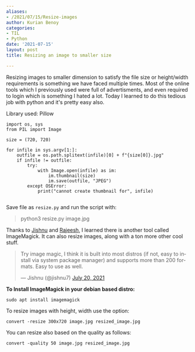 ```yaml
---
aliases:
- /2021/07/15/Resize-images
author: Kurian Benoy
categories:
- TIL
- Python
date: '2021-07-15'
layout: post
title: Resizing an image to smaller size

---
```


Resizing images to smaller dimension to satisfy the file size or height/width requirements is something we have faced multiple times.
Most of the online tools which I previously used were full of advertisments, and even required to login which is something I hated a lot.
Today I learned to do this tedious job with python and it's pretty easy also.

Library used: Pillow

```
import os, sys
from PIL import Image

size = (720, 720)

for infile in sys.argv[1:]:
    outfile = os.path.splitext(infile)[0] + f"{size[0]}.jpg"
    if infile != outfile:
        try:
            with Image.open(infile) as im:
                im.thumbnail(size)
                im.save(outfile, "JPEG")
        except OSError:
            print("cannot create thumbnail for", infile)
            
```

Save file as `resize.py` and run the script with:

> python3 resize.py image.jpg

Thanks to [Jishnu](https://twitter.com/jishnu7) and [Rajeesh](https://twitter.com/rajeeshknambiar), I learned there is another tool called ImageMagick. It can
also resize images, along with a ton more other cool stuff.

<blockquote class="twitter-tweet"><p lang="en" dir="ltr">Try image magic, I think it is built into most distros (if not, easy to install via system package manager) and supports more than 200 formats. Easy to use as well.</p>&mdash; Jishnu (@jishnu7) <a href="https://twitter.com/jishnu7/status/1417363498120605696?ref_src=twsrc%5Etfw">July 20, 2021</a></blockquote> <script async src="https://platform.twitter.com/widgets.js" charset="utf-8"></script>

**To Install ImageMagick in your debian based distro:**

```
sudo apt install imagemagick
```

To resize images with height, width use the option:

```
convert -resize 300x720 image.jpg resized_image.jpg
```

You can resize also based on the quality as follows:

```
convert -quality 50 image.jpg resized_image.jpg
```


